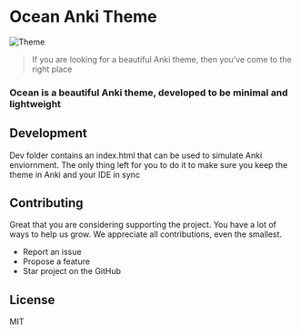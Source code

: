 # Ocean Anki Theme

![Theme](../assets/Theme.png)

> If you are looking for a beautiful Anki theme, then you've come to the right place

### Ocean is a beautiful Anki theme, developed to be minimal and lightweight

## Development
Dev folder contains an index.html that can be used to simulate Anki enviornment. The only thing left for you to do it to make sure you keep the theme in Anki and your IDE in sync

## Contributing

Great that you are considering supporting the project. You have a lot of ways to help us grow. We appreciate all contributions, even the smallest.

- Report an issue
- Propose a feature
- Star project on the GitHub

## License

MIT

